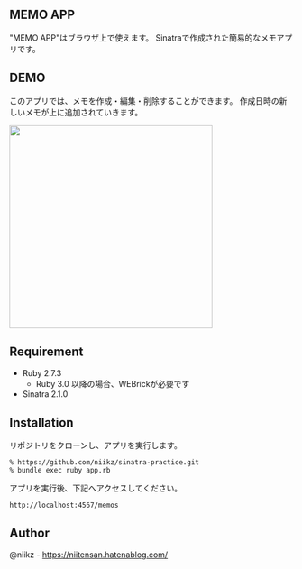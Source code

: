 ## MEMO APP
"MEMO APP"はブラウザ上で使えます。
Sinatraで作成された簡易的なメモアプリです。

## DEMO
このアプリでは、メモを作成・編集・削除することができます。
作成日時の新しいメモが上に追加されていきます。

<img src="https://user-images.githubusercontent.com/60736158/127842359-cf35bb47-a591-40f8-898f-3b62f0509bbf.gif" width="360">

## Requirement
- Ruby 2.7.3
    - Ruby 3.0 以降の場合、WEBrickが必要です
- Sinatra 2.1.0

## Installation
リポジトリをクローンし、アプリを実行します。

```
% https://github.com/niikz/sinatra-practice.git
% bundle exec ruby app.rb
```

アプリを実行後、下記へアクセスしてください。
```
http://localhost:4567/memos
```

## Author
@niikz - https://niitensan.hatenablog.com/

